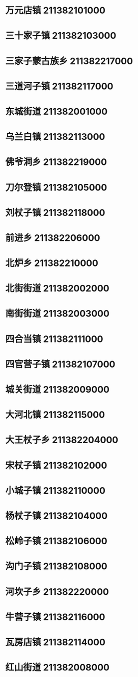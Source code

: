 # 万元店镇 211382101000
# 三十家子镇 211382103000
# 三家子蒙古族乡 211382217000
# 三道河子镇 211382117000
# 东城街道 211382001000
# 乌兰白镇 211382113000
# 佛爷洞乡 211382219000
# 刀尔登镇 211382105000
# 刘杖子镇 211382118000
# 前进乡 211382206000
# 北炉乡 211382210000
# 北街街道 211382002000
# 南街街道 211382003000
# 四合当镇 211382111000
# 四官营子镇 211382107000
# 城关街道 211382009000
# 大河北镇 211382115000
# 大王杖子乡 211382204000
# 宋杖子镇 211382102000
# 小城子镇 211382110000
# 杨杖子镇 211382104000
# 松岭子镇 211382106000
# 沟门子镇 211382108000
# 河坎子乡 211382220000
# 牛营子镇 211382116000
# 瓦房店镇 211382114000
# 红山街道 211382008000

